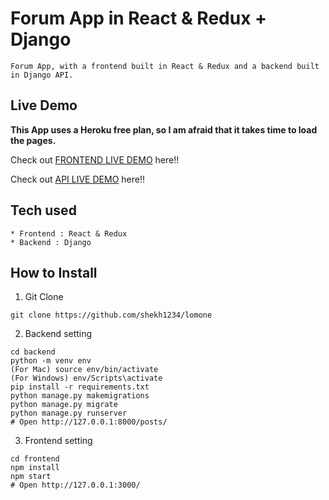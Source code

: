 # Forum App in React & Redux + Django

```
Forum App, with a frontend built in React & Redux and a backend built in Django API.
```

## Live Demo

**This App uses a Heroku free plan, so I am afraid that it takes time to load the pages.**

Check out [FRONTEND LIVE DEMO](https://lemonade-frontend-saleem.herokuapp.com//) here!!

Check out [API LIVE DEMO](https://lemonade-backend-saleem.herokuapp.com//) here!!

## Tech used

```
* Frontend : React & Redux
* Backend : Django
```

## How to Install

1. Git Clone

```
git clone https://github.com/shekh1234/lomone
```

2. Backend setting

```
cd backend
python -m venv env
(For Mac) source env/bin/activate
(For Windows) env/Scripts\activate
pip install -r requirements.txt
python manage.py makemigrations
python manage.py migrate
python manage.py runserver
# Open http://127.0.0.1:8000/posts/
```

3. Frontend setting

```
cd frontend
npm install
npm start
# Open http://127.0.0.1:3000/
```
